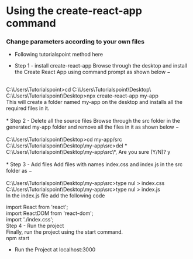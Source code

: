 # Using the create-react-app command
### Change parameters according to your own files
- Following tutorialspoint method here

* Step 1 - install create-react-app
Browse through the desktop and install the Create React App using command prompt as shown below − <br>
<br>
C:\Users\Tutorialspoint>cd C:\Users\Tutorialspoint\Desktop\   <br>
C:\Users\Tutorialspoint\Desktop>npx create-react-app my-app   <br>
This will create a folder named my-app on the desktop and installs all the required files in it.    <br>
<br>
* Step 2 - Delete all the source files
Browse through the src folder in the generated my-app folder and remove all the files in it as shown below −  <br>
<br>
C:\Users\Tutorialspoint\Desktop>cd my-app/src       <br>
C:\Users\Tutorialspoint\Desktop\my-app\src>del *    <br>
C:\Users\Tutorialspoint\Desktop\my-app\src\*, Are you sure (Y/N)? y  <br>
<br>
* Step 3 - Add files
Add files with names index.css and index.js in the src folder as −  <br>
<br>
C:\Users\Tutorialspoint\Desktop\my-app\src>type nul > index.css    <br>
C:\Users\Tutorialspoint\Desktop\my-app\src>type nul > index.js     <br>
In the index.js file add the following code   <br>

import React from 'react';  <br>
import ReactDOM from 'react-dom';   <br>
import './index.css';   <br>
Step 4 - Run the project    <br>
Finally, run the project using the start command.     <br>
npm start   <br>
* Run the Project at localhost:3000

